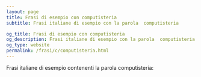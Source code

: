 ```yaml
---
layout: page
title: Frasi di esempio con computisteria 
subtitle: Frasi italiane di esempio con la parola  computisteria

og_title: Frasi di esempio con computisteria 
og_description: Frasi italiane di esempio con la parola  computisteria
og_type: website
permalink: /frasi/c/computisteria.html
---
```


Frasi italiane di esempio contenenti la parola computisteria:


